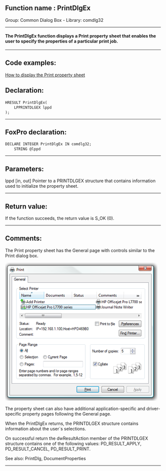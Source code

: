 
## Function name : PrintDlgEx
Group: Common Dialog Box - Library: comdlg32    
***  


#### The PrintDlgEx function displays a Print property sheet that enables the user to specify the properties of a particular print job.
***  


## Code examples:
[How to display the Print property sheet](../../samples/sample_531.md)  

## Declaration:
```foxpro  
HRESULT PrintDlgEx(
	LPPRINTDLGEX lppd
);  
```  
***  


## FoxPro declaration:
```foxpro  
DECLARE INTEGER PrintDlgEx IN comdlg32;
	STRING @lppd  
```  
***  


## Parameters:
lppd
[in, out] Pointer to a PRINTDLGEX structure that contains information used to initialize the property sheet.   
***  


## Return value:
If the function succeeds, the return value is S_OK (0).  
***  


## Comments:
The Print property sheet has the General page with controls similar to the Print dialog box.   
  
<img src="images/print_property_sheet.png" width=493 height=446>  
  
The property sheet can also have additional application-specific and driver-specific property pages following the General page.  
  
When the PrintDlgEx returns, the PRINTDLGEX structure contains information about the user`s selections.   
  
On successful return the dwResultAction member of the PRINTDLGEX structure contains one of the following values: PD_RESULT_APPLY, PD_RESULT_CANCEL, PD_RESULT_PRINT.  
  
See also: PrintDlg, DocumentProperties   
  
***  

